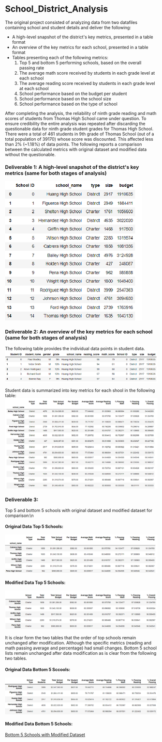 # School_District_Analysis
The original project consisted of analyzing data from two datafiles containing school and student details and deliver the following:
* A high-level snapshot of the district's key metrics, presented in a table format
* An overview of the key metrics for each school, presented in a table format
* Tables presenting each of the following metrics:
    1. Top 5 and bottom 5 performing schools, based on the overall passing rate
    2. The average math score received by students in each grade level at each school
    3. The average reading score received by students in each grade level at each school
    4. School performance based on the budget per student
    5. School performance based on the school size 
    6. School performance based on the type of school

After completing the analysis, the reliability of ninth grade reading and math scores of students from Thomas High School came under question. To ensure credibility the entire analysis was repeated after discarding the questionable data for ninth grade student grades for Thomas High School. There were a total of 461 students in 9th grade of Thomas School (out of a total population of 39170) whose score was discounted. This affected less than 2% (~1.18%) of data points. 
The following reports a comparison between the calculated metrics with original dataset and modified data without the questionable.
### Deliverable 1: A high-level snapshot of the district's key metrics (same for both stages of analysis)
![Complete School Data](https://github.com/mbandyo/School_District_Analysis/blob/main/Resources/School_complete.png)	
### Deliverable 2: An overview of the key metrics for each school (same for both stages of analysis)
The following table provides the individual data points in student data.
![Student Data Sample (Limited for space)](https://github.com/mbandyo/School_District_Analysis/blob/main/Resources/Student%20Data.png)

Student data is summarized into key metrics for each shool in the following table:
![Key Metrics for each School](Resources/per_school_summary.png)
### Deliverable 3:
Top 5 and bottom 5 schools with original dataset and modified dataset for comparison:\n
#### Original Data Top 5 Schools:
![Top 5 Schools with Original Dataset](https://github.com/mbandyo/School_District_Analysis/blob/main/Resources/Top%205%20Original.png)
#### Modified Data Top 5 Schools:
![Top 5 SChools with Modified Dataset](https://github.com/mbandyo/School_District_Analysis/blob/main/Resources/Top%20Schools%20Modified%20Data.png)

It is clear form the two tables that the order of top schools remain unchanged after modification. Although the specific metrics (reading and math passing average and percentage) had small changes.
Bottom 5 school lists remain unchanged after data modification as is clear from the following two tables.
#### Original Data Bottom 5 Sccools:
![Bottom 5 Schools with Original Dataset](https://github.com/mbandyo/School_District_Analysis/blob/main/Resources/Bottom%205%20Original.png)
#### Modified Data Bottom 5 Schools:
[Bottom 5 Schools with Modified Dataset](https://github.com/mbandyo/School_District_Analysis/blob/main/Resources/Bottom%205%20Modified.png)




